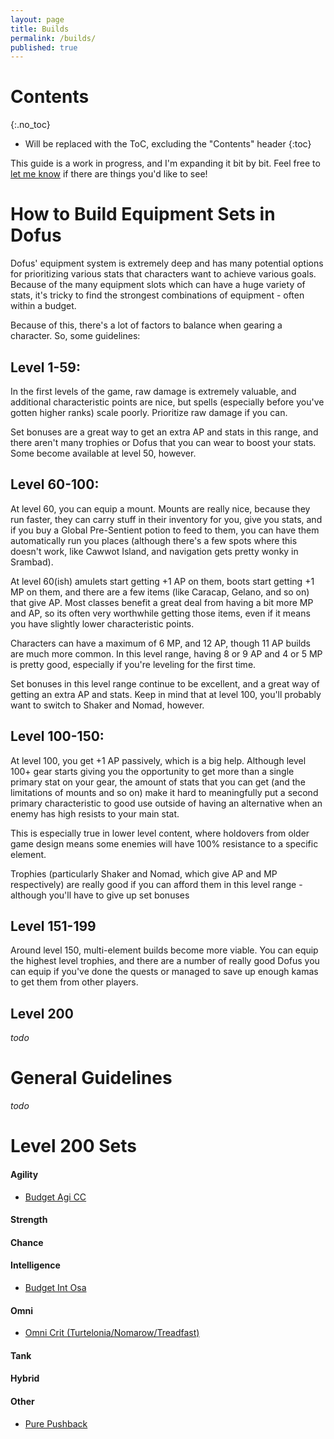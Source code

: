 ```yaml
---
layout: page
title: Builds
permalink: /builds/
published: true
---
```


# Contents
{:.no_toc}

* Will be replaced with the ToC, excluding the "Contents" header
{:toc}

This guide is a work in progress, and I'm expanding it bit by bit. Feel free to [let me know](https://github.com/EmilyDimpfl/dofus-strats/issues) if there are things you'd like to see!

# How to Build Equipment Sets in Dofus

Dofus' equipment system is extremely deep and has many potential options for prioritizing various stats that characters want to achieve various goals. Because of the many equipment slots which can have a huge variety of stats, it's tricky to find the strongest combinations of equipment - often within a budget. 

Because of this, there's a lot of factors to balance when gearing a character. So, some guidelines:

## Level 1-59:

In the first levels of the game, raw damage is extremely valuable, and additional characteristic points are nice, but spells (especially before you've gotten higher ranks) scale poorly. Prioritize raw damage if you can.

Set bonuses are a great way to get an extra AP and stats in this range, and there aren't many trophies or Dofus that you can wear to boost your stats. Some become available at level 50, however.

## Level 60-100:

At level 60, you can equip a mount. Mounts are really nice, because they run faster, they can carry stuff in their inventory for you, give you stats, and if you buy a Global Pre-Sentient potion to feed to them, you can have them automatically run you places (although there's a few spots where this doesn't work, like Cawwot Island, and navigation gets pretty wonky in Srambad).

At level 60(ish) amulets start getting +1 AP on them, boots start getting +1 MP on them, and there are a few items (like Caracap, Gelano, and so on) that give AP. Most classes benefit a great deal from having a bit more MP and AP, so its often very worthwhile getting those items, even if it means you have slightly lower characteristic points. 

Characters can have a maximum of 6 MP, and 12 AP, though 11 AP builds are much more common. In this level range, having 8 or 9 AP and 4 or 5 MP is pretty good, especially if you're leveling for the first time.

Set bonuses in this level range continue to be excellent, and a great way of getting an extra AP and stats. Keep in mind that at level 100, you'll probably want to switch to Shaker and Nomad, however.

## Level 100-150:

At level 100, you get +1 AP passively, which is a big help. Although level 100+ gear starts giving you the opportunity to get more than a single primary stat on your gear, the amount of stats that you can get (and the limitations of mounts and so on) make it hard to meaningfully put a second primary characteristic to good use outside of having an alternative when an enemy has high resists to your main stat.

This is especially true in lower level content, where holdovers from older game design means some enemies will have 100% resistance to a specific element.

Trophies (particularly Shaker and Nomad, which give AP and MP respectively) are really good if you can afford them in this level range - although you'll have to give up set bonuses

## Level 151-199

Around level 150, multi-element builds become more viable. You can equip the highest level trophies, and there are a number of really good Dofus you can equip if you've done the quests or managed to save up enough kamas to get them from other players.

## Level 200

*todo* 

# General Guidelines

*todo*

# Level 200 Sets

#### Agility

- [Budget Agi CC](https://dofuslab.io/view/427e5267-78e2-4d01-b22f-d08a298b5978/)

#### Strength


#### Chance


#### Intelligence

- [Budget Int Osa](https://dofuslab.io/view/e4d3701b-a3ac-4212-804f-54beb50baf6a/)

#### Omni

- [Omni Crit (Turtelonia/Nomarow/Treadfast)](https://dofuslab.io/view/4bff9663-4877-4d60-a38a-f50388449249/)

#### Tank


#### Hybrid


#### Other

- [Pure Pushback](https://dofuslab.io/view/bcd5284a-0c83-4ea4-a362-e42c71b37095/)